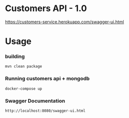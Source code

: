 #  Customers API - 1.0

https://customers-service.herokuapp.com/swagger-ui.html

# Usage

### building 
```
mvn clean package
```
### Running customers api + mongodb
```
docker-compose up
```
### Swagger Documentation 
```
http://localhost:8080/swagger-ui.html
```
